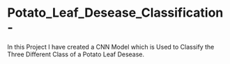 # Potato_Leaf_Desease_Classification-
In this Project I have created a CNN Model which is Used to Classify the Three Different Class of a Potato Leaf Desease. 
